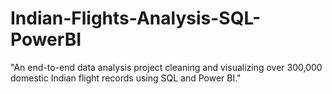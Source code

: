 # Indian-Flights-Analysis-SQL-PowerBI
"An end-to-end data analysis project cleaning and visualizing over 300,000 domestic Indian flight records using SQL and Power BI."
